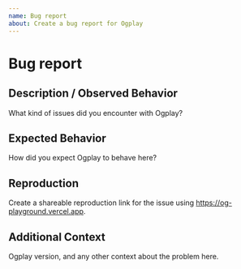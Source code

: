 ```yaml
---
name: Bug report
about: Create a bug report for Ogplay
---
```


# Bug report

## Description / Observed Behavior

What kind of issues did you encounter with Ogplay?

## Expected Behavior

How did you expect Ogplay to behave here?

## Reproduction

Create a shareable reproduction link for the issue using https://og-playground.vercel.app.

## Additional Context

Ogplay version, and any other context about the problem here.
